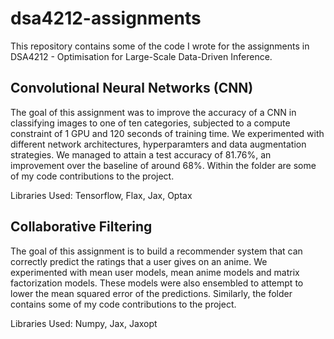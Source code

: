 # dsa4212-assignments
This repository contains some of the code I wrote for the assignments in DSA4212 - Optimisation for Large-Scale Data-Driven Inference.

## Convolutional Neural Networks (CNN)
The goal of this assignment was to improve the accuracy of a CNN in classifying images to one of ten categories, subjected to a compute constraint of 1 GPU and 120 seconds of training time. We experimented with different network architectures, hyperparamters and data augmentation strategies. We managed to attain a test accuracy of 81.76%, an improvement over the baseline of around 68%. Within the folder are some of my code contributions to the project.

Libraries Used: Tensorflow, Flax, Jax, Optax

## Collaborative Filtering
The goal of this assignment is to build a recommender system that can correctly predict the ratings that a user gives on an anime. We experimented with mean user models, mean anime models and matrix factorization models. These models were also ensembled to attempt to lower the mean squared error of the predictions. Similarly, the folder contains some of my code contributions to the project.

Libraries Used: Numpy, Jax, Jaxopt

